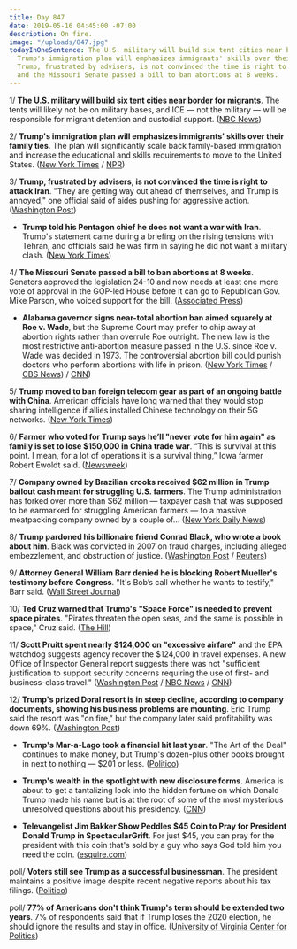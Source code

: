 ```yaml
---
title: Day 847
date: 2019-05-16 04:45:00 -07:00
description: On fire.
image: "/uploads/847.jpg"
todayInOneSentence: The U.S. military will build six tent cities near border for migrants;
  Trump's immigration plan will emphasizes immigrants' skills over their family ties;
  Trump, frustrated by advisers, is not convinced the time is right to attack Iran;
  and the Missouri Senate passed a bill to ban abortions at 8 weeks.
---
```


1/ **The U.S. military will build six tent cities near border for migrants**. The tents will likely not be on military bases, and ICE — not the military — will be responsible for migrant detention and custodial support. ([NBC News](https://www.nbcnews.com/politics/immigration/u-s-military-build-6-tent-cities-border-migrants-n1006161))

2/ **Trump's immigration plan will emphasizes immigrants' skills over their family ties**. The plan will significantly scale back family-based immigration and increase the educational and skills requirements to move to the United States. ([New York Times](https://www.nytimes.com/2019/05/15/us/politics/trump-immigration-kushner.html) / [NPR](https://www.npr.org/2019/05/15/723666784/trump-to-outline-immigration-plan-that-would-overhaul-whos-allowed-into-the-u-s))

3/ **Trump, frustrated by advisers, is not convinced the time is right to attack Iran**. "They are getting way out ahead of themselves, and Trump is annoyed," one official said of aides pushing for aggressive action. ([Washington Post](https://www.washingtonpost.com/world/national-security/trump-frustrated-by-advisers-is-not-convinced-the-time-is-right-to-attack-iran/2019/05/15/bbf5835e-1fbf-4035-a744-12799213e824_story.html))

* **Trump told his Pentagon chief he does not want a war with Iran**. Trump's statement came during a briefing on the rising tensions with Tehran, and officials said he was firm in saying he did not want a military clash. ([New York Times](https://www.nytimes.com/2019/05/16/world/middleeast/iran-trump.html))

4/ **The Missouri Senate passed a bill to ban abortions at 8 weeks**. Senators approved the legislation 24-10 and now needs at least one more vote of approval in the GOP-led House before it can go to Republican Gov. Mike Parson, who voiced support for the bill. ([Associated Press](https://apnews.com/34093a432fcc4c11acc295a609841c3b))

* **Alabama governor signs near-total abortion ban aimed squarely at Roe v. Wade**, but the Supreme Court may prefer to chip away at abortion rights rather than overrule Roe outright. The new law is the most restrictive anti-abortion measure passed in the U.S. since Roe v. Wade was decided in 1973. The controversial abortion bill could punish doctors who perform abortions with life in prison. ([New York Times](https://www.nytimes.com/2019/05/15/us/politics/supreme-court-abortion.html) / [CBS News](https://www.cbsnews.com/news/alabama-abortion-law-governor-kay-ivey-signs-near-total-ban-today-live-updates-2019-05-15/)) / [CNN](https://www.cnn.com/2019/05/15/politics/alabama-governor-signs-bill/index.html))

5/ **Trump moved to ban foreign telecom gear as part of an ongoing battle with China**. American officials have long warned that they would stop sharing intelligence if allies installed Chinese technology on their 5G networks. ([New York Times](https://www.nytimes.com/2019/05/15/business/huawei-ban-trump.html))

6/ **Farmer who voted for Trump says he’ll "never vote for him again" as family is set to lose $150,000 in China trade war**. “This is survival at this point. I mean, for a lot of operations it is a survival thing,” Iowa farmer Robert Ewoldt said. ([Newsweek](https://www.newsweek.com/farmer-trump-never-vote-again-china-trade-1426485))

7/ **Company owned by Brazilian crooks received $62 million in Trump bailout cash meant for struggling U.S. farmers**. The Trump administration has forked over more than $62 million — taxpayer cash that was supposed to be earmarked for struggling American farmers — to a massive meatpacking company owned by a couple of… ([New York Daily News](https://www.nydailynews.com/news/politics/ny-trump-administration-bailout-farmers-brazilian-criminals-20190516-6rdb3ithvfec7fttem7qrny54y-story.html))

8/ **Trump pardoned his billionaire friend Conrad Black, who wrote a book about him**. Black was convicted in 2007 on fraud charges, including alleged embezzlement, and obstruction of justice. ([Washington Post](https://www.washingtonpost.com/politics/trump-pardons-billionaire-friend-conrad-black-who-wrote-book-about-him/2019/05/15/b494b208-7771-11e9-bd25-c989555e7766_story.html) / [Reuters](https://www.reuters.com/article/us-usa-trump-black-idUSKCN1SM01G))

9/ **Attorney General William Barr denied he is blocking Robert Mueller's testimony before Congress**. "It's Bob’s call whether he wants to testify," Barr said. ([Wall Street Journal](https://www.wsj.com/articles/barr-says-he-isnt-blocking-muellers-testimony-to-congress-11557983315))

10/ **Ted Cruz warned that Trump's "Space Force" is needed to prevent space pirates**. "Pirates threaten the open seas, and the same is possible in space," Cruz said. ([The Hill](https://thehill.com/homenews/senate/443923-ted-cruz-says-space-force-is-necessary-to-prevent-space-pirates))

11/ **Scott Pruitt spent nearly $124,000 on "excessive airfare"** and the EPA watchdog suggests agency recover the $124,000 in travel expenses. A new Office of Inspector General report suggests there was not "sufficient justification to support security concerns requiring the use of first- and business-class travel." ([Washington Post](https://www.washingtonpost.com/climate-environment/2019/05/16/epa-watchdog-suggests-agency-recover-pruitts-excessive-travel-expenses/) / [NBC News](https://www.nbcnews.com/politics/politics-news/ex-epa-chief-scott-pruitt-spent-nearly-124-000-excessive-n1006491) / [CNN](https://www.cnn.com/2019/05/16/politics/pruitt-airfare-inspector-general/index.html))

12/ **Trump's prized Doral resort is in steep decline, according to company documents, showing his business problems are mounting**. Eric Trump said the resort was "on fire," but the company later said profitability was down 69%. ([Washington Post](https://www.washingtonpost.com/politics/trumps-prized-doral-resort-is-in-steep-decline-according-to-company-documents-showing-his-business-problems-are-mounting/2019/05/14/03cc701a-6b54-11e9-be3a-33217240a539_story.html))

* **Trump's Mar-a-Lago took a financial hit last year**. "The Art of the Deal" continues to make money, but Trump's dozen-plus other books brought in next to nothing — $201 or less. ([Politico](https://www.politico.com/story/2019/05/16/trump-mar-a-lago-resort-finances-1328890))

* **Trump's wealth in the spotlight with new disclosure forms**. America is about to get a tantalizing look into the hidden fortune on which Donald Trump made his name but is at the root of some of the most mysterious unresolved questions about his presidency. ([CNN](https://www.cnn.com/2019/05/16/politics/donald-trump-disclosure-business-trump-organization/index.html))

* **Televangelist Jim Bakker Show Peddles $45 Coin to Pray for President Donald Trump in SpectacularGrift**. For just $45, you can pray for the president with this coin that's sold by a guy who says God told him you need the coin. ([esquire.com](https://www.esquire.com/news-politics/a27478606/jim-bakker-pray-coin-president-donald-trump-45/))

poll/ **Voters still see Trump as a successful businessman**. The president maintains a positive image despite recent negative reports about his tax filings. ([Politico](https://www.politico.com/story/2019/05/15/donald-trump-business-poll-1322650))

poll/ **77% of Americans don't think Trump's term should be extended two years**. 7% of respondents said that if Trump loses the 2020 election, he should ignore the results and stay in office. ([University of Virginia Center for Politics](http://crystalball.centerforpolitics.org/crystalball/articles/extended-term-for-trump-no-way-most-americans-say/))